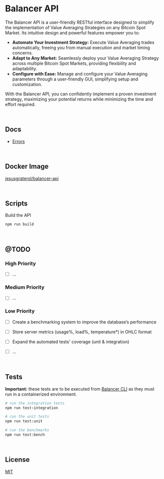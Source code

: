 # Balancer API

The Balancer API is a user-friendly RESTful interface designed to simplify the implementation of Value Averaging Strategies on any Bitcoin Spot Market. Its intuitive design and powerful features empower you to:

* **Automate Your Investment Strategy:**  Execute Value Averaging trades automatically, freeing you from manual execution and market timing concerns.
* **Adapt to Any Market:**  Seamlessly deploy your Value Averaging Strategy across multiple Bitcoin Spot Markets, providing flexibility and adaptability.
* **Configure with Ease:**  Manage and configure your Value Averaging parameters through a user-friendly GUI, simplifying setup and customization.

With the Balancer API, you can confidently implement a proven investment strategy, maximizing your potential returns while minimizing the time and effort required. 




<br/>

## Docs

- [Errors](./docs/errors/index.md)





<br/>

## Docker Image

[jesusgraterol/balancer-api](https://hub.docker.com/r/jesusgraterol/balancer-api)




<br/>

## Scripts

Build the API

```bash
npm run build
```





<br/>

## @TODO


### High Priority

- [ ] ...


### Medium Priority

- [ ] ...



### Low Priority

- [ ] Create a benchmarking system to improve the database’s performance
- [ ] Store server metrics (usage%, load%, temperature°) in OHLC format 
- [ ] Expand the automated tests' coverage (unit & integration)
- [ ] ...




<br/>

## Tests

**Important:** these tests are to be executed from [Balancer CLI](https://github.com/bitcoin-balancer/cli) as they must run in a containerized environment.

```bash
# run the integration tests
npm run test:integration

# run the unit tests
npm run test:unit

# run the benchmarks
npm run test:bench
```





<br/>

## License

[MIT](https://choosealicense.com/licenses/mit/)